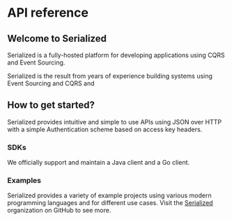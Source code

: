 # API reference

## Welcome to Serialized

Serialized is a fully-hosted platform for developing applications using CQRS and Event Sourcing.

Serialized is the result from years of experience building systems using Event Sourcing and CQRS and 

## How to get started?

Serialized provides intuitive and simple to use APIs using JSON over HTTP with a simple Authentication scheme based on access key headers. 

### SDKs

We officially support and maintain a Java client and a Go client.

### Examples

Serialized provides a variety of example projects using various modern programming languages and for different use cases. Visit the [Serialized](https://github.com/serialized-io) organization on GitHub to see more.

